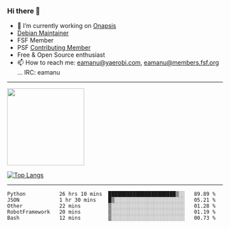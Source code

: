### Hi there 👋


- 🔭 I’m currently working on [Onapsis](http://onapsis.com)
- [Debian Maintainer](https://qa.debian.org/developer.php?login=eamanu%40yaerobi.com)
- FSF Member
- PSF [Contributing Member](https://www.python.org/psf/membership/#what-membership-classes-are-there)
- Free & Open Source enthusiast 
- 📫 How to reach me: eamanu@yaerobi.com, eamanu@members.fsf.org ... IRC: eamanu

---

<img height="180em" src="https://github-readme-stats.vercel.app/api?theme=dark&username=eamanu&show_icons=true&hide_border=true&&count_private=true&include_all_commits=true" />

[![Top Langs](https://github-readme-stats.vercel.app/api/top-langs/?theme=dark&username=eamanu&layout=compact)](https://github.com/anuraghazra/github-readme-stats)

---

<!--START_SECTION:waka-->
```text
Python           26 hrs 10 mins  ██████████████████████▒░░   89.89 % 
JSON             1 hr 30 mins    █▒░░░░░░░░░░░░░░░░░░░░░░░   05.21 % 
Other            22 mins         ▒░░░░░░░░░░░░░░░░░░░░░░░░   01.28 % 
RobotFramework   20 mins         ▒░░░░░░░░░░░░░░░░░░░░░░░░   01.19 % 
Bash             12 mins         ▒░░░░░░░░░░░░░░░░░░░░░░░░   00.73 % 
```
<!--END_SECTION:waka-->
